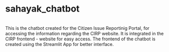 # sahayak_chatbot
<br>
This is the chatbot created for the Citizen Issue Reportinig Portal, for accessing the information regarding the CIRP website. It is integrated in the CIRP frontend - website for easy access. 
The frontend of the chatbot is created using the Streamlit App for better interface.
